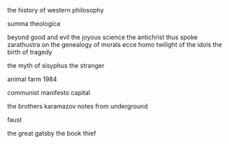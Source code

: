 

the history of western philosophy

summa theologica

beyond good and evil
the joyous science
the antichrist
thus spoke zarathustra
on the genealogy of morals
ecce homo
twilight of the idols
the birth of tragedy

the myth of sisyphus
the stranger

animal farm
1984

communist manifesto
capital

the brothers karamazov
notes from underground

faust

the great gatsby
the book thief